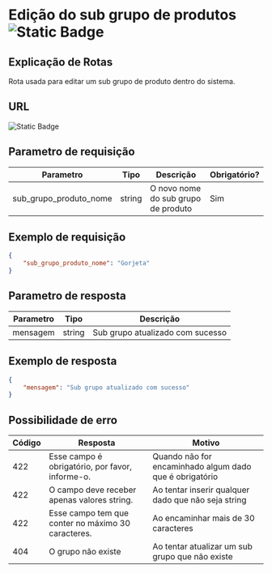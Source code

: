 # Edição do sub grupo de produtos ![Static Badge](https://img.shields.io/badge/Rota_autenticada-49CC90)

## Explicação de Rotas

Rota usada para editar um sub grupo de produto dentro do sistema.

## URL

![Static Badge](https://img.shields.io/badge/PUT-%2Fapi%2Fv1%2Fsub__grupo__produto%2Fsub__grupo%2Fedicao%2F{id}-%23FCA130)

## Parametro de requisição

| Parametro              | Tipo   | Descrição                           | Obrigatório? |
|------------------------|--------|-------------------------------------|--------------|
| sub_grupo_produto_nome | string | O novo nome do sub grupo de produto | Sim          |

## Exemplo de requisição

```json
{
    "sub_grupo_produto_nome": "Gorjeta"
}
```

## Parametro de resposta

| Parametro | Tipo   | Descrição                        |
|-----------|--------|----------------------------------|
| mensagem  | string | Sub grupo atualizado com sucesso |

## Exemplo de resposta

```json
{
    "mensagem": "Sub grupo atualizado com sucesso"
}
```

## Possibilidade de erro

| Código | Resposta                                                                                             | Motivo                                                  |
|--------|------------------------------------------------------------------------------------------------------|---------------------------------------------------------|
| 422    | Esse campo é obrigatório, por favor, informe-o.                                                      | Quando não for encaminhado algum dado que é obrigatório |
| 422    | O campo deve receber apenas valores string.                                                          | Ao tentar inserir qualquer dado que não seja string     |
| 422    | Esse campo tem que conter no máximo 30 caracteres.                                                   | Ao encaminhar mais de 30 caracteres                     |
| 404    | O grupo não existe                                                                                   | Ao tentar atualizar um sub grupo que não existe         |
